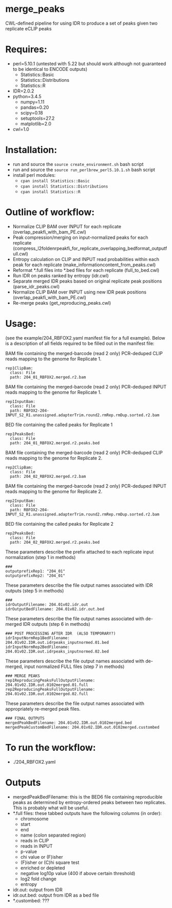 # merge_peaks
CWL-defined pipeline for using IDR to produce a set of peaks given two replicate eCLIP peaks

# Requires:

- perl=5.10.1 (untested with 5.22 but should work although not guaranteed to be identical to ENCODE outputs)
    - Statistics::Basic
    - Statistics::Distributions
    - Statistics::R
- IDR=2.0.2
- python=3.4.5
    - numpy=1.11
    - pandas=0.20
    - scipy=0.18
    - setuptools=27.2
    - matplotlib=2.0
- cwl=1.0

# Installation:
- run and source the ```source create_environment.sh``` bash script
- run and source the ```source run_perlbrew_perl5.10.1.sh``` bash script
- install perl modules:
    - ```cpan install Statistics::Basic```
    - ```cpan install Statistics::Distributions```
    - ```cpan install Statistics::R```

# Outline of workflow:
- Normalize CLIP BAM over INPUT for each replicate (overlap_peakfi_with_bam_PE.cwl)
- Peak compression/merging on input-normalized peaks for each replicate (compress_l2foldenrpeakfi_for_replicate_overlapping_bedformat_outputfull.cwl)
- Entropy calculation on CLIP and INPUT read probabilities within each peak for each replicate (make_informationcontent_from_peaks.cwl)
- Reformat *.full files into *.bed files for each replicate (full_to_bed.cwl)
- Run IDR on peaks ranked by entropy (idr.cwl)
- Separate merged IDR peaks based on original replicate peak positions (parse_idr_peaks.cwl)
- Normalize CLIP BAM over INPUT using new IDR peak positions (overlap_peakfi_with_bam_PE.cwl)
- Re-merge peaks (get_reproducing_peaks.cwl)

# Usage:
(see the example/204_RBFOX2.yaml manifest file for a full example). Below is a description of all fields
required to be filled out in the manifest file:

BAM file containing the merged-barcode (read 2 only) PCR-deduped CLIP reads mapping to the genome for Replicate 1.
```
rep1ClipBam:
  class: File
  path: 204_01_RBFOX2.merged.r2.bam
```

BAM file containing the merged-barcode (read 2 only) PCR-deduped INPUT reads mapping to the genome for Replicate 1.
```
rep1InputBam:
  class: File
  path: RBFOX2-204-INPUT_S2_R1.unassigned.adapterTrim.round2.rmRep.rmDup.sorted.r2.bam
```

BED file containing the called peaks for Replicate 1
```
rep1PeaksBed:
  class: File
  path: 204_01_RBFOX2.merged.r2.peaks.bed
```

BAM file containing the merged-barcode (read 2 only) PCR-deduped CLIP reads mapping to the genome for Replicate 2.
```
rep2ClipBam:
  class: File
  path: 204_02_RBFOX2.merged.r2.bam
```

BAM file containing the merged-barcode (read 2 only) PCR-deduped INPUT reads mapping to the genome for Replicate 2.
```
rep2InputBam:
  class: File
  path: RBFOX2-204-INPUT_S2_R1.unassigned.adapterTrim.round2.rmRep.rmDup.sorted.r2.bam
```

BED file containing the called peaks for Replicate 2
```
rep2PeaksBed:
  class: File
  path: 204_02_RBFOX2.merged.r2.peaks.bed
```

These parameters describe the prefix attached to each replicate input normalization (step 1 in methods)
```
###
outputprefixRep1: "204_01"
outputprefixRep2: "204_01"
```

These parameters describe the file output names associated with IDR outputs (step 5 in methods)
```
###
idrOutputFilename: 204.01v02.idr.out
idrOutputBedFilename: 204.01v02.idr.out.bed
```

These parameters describe the file output names associated with de-merged IDR outputs (step 6 in methods)
```
### POST PROCESSING AFTER IDR  (ALSO TEMPORARY?)
idrInputNormRep1BedFilename: 204.01v02.IDR.out.idrpeaks_inputnormed.01.bed
idrInputNormRep2BedFilename: 204.01v02.IDR.out.idrpeaks_inputnormed.02.bed
```

These parameters describe the file output names associated with de-merged, input normalized FULL files (step 7 in methods)
```
### MERGE PEAKS
rep1ReproducingPeaksFullOutputFilename: 204.01v02.IDR.out.0102merged.01.full
rep2ReproducingPeaksFullOutputFilename: 204.01v02.IDR.out.0102merged.02.full
```

These parameters describe the file output names associated with appropriately re-merged peak files.
```
### FINAL OUTPUTS
mergedPeakBedFilename: 204.01v02.IDR.out.0102merged.bed
mergedPeakCustomBedFilename: 204.01v02.IDR.out.0102merged.custombed
```
# To run the workflow:
- ./204_RBFOX2.yaml

# Outputs
- mergedPeakBedFilename: this is the BED6 file containing reproducible peaks as
determined by entropy-ordered peaks between two replicates.
This is probably what will be useful.
- *.full files: these tabbed outputs have the following columns (in order):
    - chromosome
    - start
    - end
    - name (colon separated region)
    - reads in CLIP
    - reads in INPUT
    - p-value
    - chi value or (F)isher
    - (F)isher or (C)hi square test
    - enriched or depleted
    - negative log10p value (400 if above certain threshold)
    - log2 fold change
    - entropy
- idr.out: output from IDR
- idr.out.bed: output from IDR as a bed file
- *.custombed: ???

